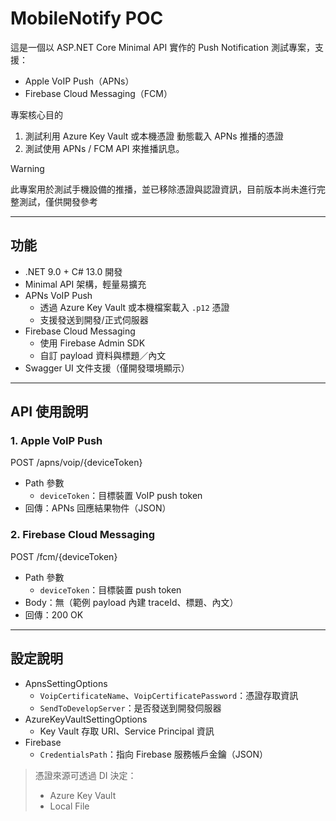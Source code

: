 ﻿# MobileNotify POC

這是一個以 ASP.NET Core Minimal API 實作的 Push Notification 測試專案，支援：

- Apple VoIP Push（APNs）
- Firebase Cloud Messaging（FCM）

專案核心目的

1. 測試利用 Azure Key Vault 或本機憑證 動態載入 APNs 推播的憑證
2. 測試使用 APNs / FCM API 來推播訊息。

> [!WARNING]
> 此專案用於測試手機設備的推播，並已移除憑證與認證資訊，目前版本尚未進行完整測試，僅供開發參考

---

## 功能

- .NET 9.0 + C# 13.0 開發
- Minimal API 架構，輕量易擴充
- APNs VoIP Push
    - 透過 Azure Key Vault 或本機檔案載入 `.p12` 憑證
    - 支援發送到開發/正式伺服器
- Firebase Cloud Messaging
    - 使用 Firebase Admin SDK
    - 自訂 payload 資料與標題／內文
- Swagger UI 文件支援（僅開發環境顯示）

---

## API 使用說明

### 1. Apple VoIP Push

POST /apns/voip/{deviceToken}

- Path 參數
  - `deviceToken`：目標裝置 VoIP push token
- 回傳：APNs 回應結果物件（JSON）

### 2. Firebase Cloud Messaging

POST /fcm/{deviceToken}
- Path 參數
  - `deviceToken`：目標裝置 push token
- Body：無（範例 payload 內建 traceId、標題、內文）
- 回傳：200 OK

---

## 設定說明

- ApnsSettingOptions
  - `VoipCertificateName`、`VoipCertificatePassword`：憑證存取資訊
  - `SendToDevelopServer`：是否發送到開發伺服器
- AzureKeyVaultSettingOptions
  - Key Vault 存取 URI、Service Principal 資訊
- Firebase
  - `CredentialsPath`：指向 Firebase 服務帳戶金鑰（JSON）

> 憑證來源可透過 DI 決定：
> - Azure Key Vault
> - Local File